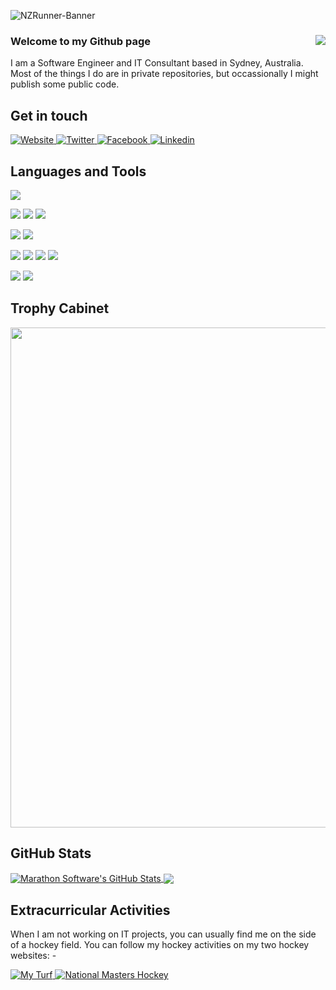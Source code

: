 <!---
nzrunner/nzrunner is a ✨ special ✨ repository because its `README.md` (this file) appears on your GitHub profile.
You can click the Preview link to take a look at your changes.
--->
![NZRunner-Banner](https://github.com/nzrunner/nzrunner/Coffee%20Shop%20Twitter%20Header.png)
### Welcome to my Github page <img align="right" src="https://komarev.com/ghpvc/?username=nzrunner"/>
<p>I am a Software Engineer and IT Consultant based in Sydney, Australia. Most of the things I do are in private repositories, but occassionally I might publish some public code.</p>

## Get in touch
<a href="https://marathonsoftware.com.au" target="blank">
  <img
    alt="Website"
    src="https://img.shields.io/badge/Website-183c79?style=for-the-badge&logo=joomla&logoColor=white&color=183c79"
  />
</a>
<a href="https://twitter.com/marathonsoft" target="blank">
  <img
    alt="Twitter"
    src="https://img.shields.io/badge/Twitter-1DA1F2?style=for-the-badge&logo=twitter&logoColor=white&color=1DA1F2"
  />
</a>
<a href="https://facebook.com/marathonsoftware" target="blank">
  <img
    alt="Facebook"
    src="https://img.shields.io/badge/Facebook-3b5998?style=for-the-badge&logo=facebook&logoColor=white&color=3b5998"
  />
</a>
<a href="https://linkedin.com/in/nzrunner/" target="blank">
  <img
    alt="Linkedin"
    src="https://img.shields.io/badge/LinkedIn-0077B5?style=for-the-badge&logo=linkedin&logoColor=white&color=0077B5"
  />
</a>

## Languages and Tools
![](https://img.shields.io/badge/OS-Linux-informational?style=plastic&logo=linux&logoColor=white&color=FCC624)

![](https://img.shields.io/badge/Code-HTML5-informational?style=plastic&logo=html5&logoColor=white&color=E34F26)
![](https://img.shields.io/badge/Code-PHP-informational?style=plastic&logo=php&logoColor=white&color=777BB4)
![](https://img.shields.io/badge/Code-Visual%20Studio-informational?style=plastic&logo=visual-studio&logoColor=white&color=5C2D91)

![](https://img.shields.io/badge/CMS-Joomla-informational?style=plastic&logo=joomla&logoColor=white&color=5091CD)
![](https://img.shields.io/badge/CMS-Wordpress-informational?style=plastic&logo=wordpress&logoColor=white&color=21759B)

![](https://img.shields.io/badge/Tools-Docker-informational?style=plastic&logo=docker&logoColor=white&color=2496ED)
![](https://img.shields.io/badge/Tools-Zoho-informational?style=plastic&logo=zoho&logoColor=white&color=C8202B)
![](https://img.shields.io/badge/Tools-PiHole-informational?style=plastic&logo=pihole&logoColor=white&color=96060C)
![](https://img.shields.io/badge/Tools-Eclipse-informational?style=plastic&logo=eclipse&logoColor=white&color=2C2255)

![](https://img.shields.io/badge/Hardware-Ubiquiti-informational?style=plastic&logo=ubiquiti&logoColor=white&color=0559C9)
![](https://img.shields.io/badge/Hardware-Synology-informational?style=plastic&logo=synology&logoColor=white&color=B5B5B6)

## Trophy Cabinet
<img width=800 src="https://github-profile-trophy.vercel.app/?username=nzrunner&column=9&theme=algolia&no-frame=false"/>

## GitHub Stats
<a href="https://github.com/nzrunner">
  <img align="center" src="https://github-readme-stats.vercel.app/api?username=nzrunner&show_icons=true&count_private=true&theme=algolia" alt="Marathon Software's GitHub Stats" />
</a>
<a href="https://github.com/nzrunner">
  <img align="center" src="http://github-readme-streak-stats.herokuapp.com?user=nzrunner&theme=algolia" />
</a>

<!--
<a href="https://github.com/nzrunner">
  <img align="center" src="https://github-readme-stats.vercel.app/api/top-langs/?username=nzrunner&theme=algolia&layout=compact&show-icons=true&langs_count=5" />
</a>

[![nzrunner's wakatime stats](https://github-readme-stats.vercel.app/api/wakatime?username=nzrunner)](https://github.com/anuraghazra/github-readme-stats)
-->

## Extracurricular Activities
<p>When I am not working on IT projects, you can usually find me on the side of a hockey field. You can follow my hockey activities on my two hockey websites: -</p>
<a href="https://myturf.com.au" target="blank">
  <img
    alt="My Turf"
    src="https://img.shields.io/badge/My Turf-1870e4?style=for-the-badge&logo=joomla&logoColor=white&color=1870e4"
</a>
<a href="https://nationalmastershockey.com.au" target="blank">
  <img
    alt="National Masters Hockey"
    src="https://img.shields.io/badge/National Masters Hockey-48d6a7?style=for-the-badge&logo=joomla&logoColor=white&color=48d6a7"
</a>

<!--
## My Repos

[![Business Repo](https://github-readme-stats.vercel.app/api/pin/?username=nzrunner&repo=nzrunner&show_owner=true)](https://github.com/nzrunner/nzrunner)

-->
